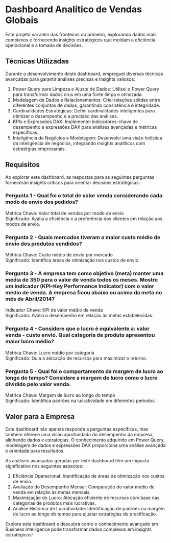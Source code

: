 # Dashboard Analítico de Vendas Globais

Este projeto vai além das fronteiras do primeiro, explorando dados mais complexos e fornecendo insights estratégicos que moldam a eficiência operacional e a tomada de decisões.

## Técnicas Utilizadas

Durante o desenvolvimento deste dashboard, empreguei diversas técnicas avançadas para garantir análises precisas e insights valiosos:

1. Power Query para Limpeza e Ajuste de Dados: Utilizei o Power Query para transformar dados crus em uma fonte limpa e otimizada.
2. Modelagem de Dados e Relacionamentos: Criei relações sólidas entre diferentes conjuntos de dados, garantindo consistência e integridade.
3. Cardinalidades Estratégicas: Defini cardinalidades inteligentes para otimizar o desempenho e a precisão das análises.
4. KPIs e Expressões DAX: Implementei indicadores-chave de desempenho e expressões DAX para análises avançadas e métricas específicas.
5. Inteligência de Negócios e Modelagem: Desenvolvi uma visão holística da inteligência de negócios, integrando insights analíticos com estratégias empresariais.

## Requisitos

Ao explorar este dashboard, as respostas para as seguintes perguntas fornecerão insights críticos para orientar decisões estratégicas:

### Pergunta 1 - Qual foi o total de valor venda considerando cada modo de envio dos pedidos?

Métrica Chave: Valor total de vendas por modo de envio    
Significado: Avalia a eficiência e a preferência dos clientes em relação aos modos de envio.    

### Pergunta 2 - Quais mercados tiveram o maior custo médio de envio dos produtos vendidos?

Métrica Chave: Custo médio de envio por mercado    
Significado: Identifica áreas de otimização nos custos de envio.    

### Pergunta 3 - A empresa tem como objetivo (meta) manter uma média de 350 para o valor de venda todos os meses. Mostre um indicador (KPI–Key Performance Indicator) com o valor médio de venda. A empresa ficou abaixo ou acima da meta no mês de Abril/2014?

Indicador Chave: KPI de valor médio de venda    
Significado: Avalia o desempenho em relação às metas estabelecidas.    

### Pergunta 4 - Considere que o lucro é equivalente a: valor venda - custo envio. Qual categoria de produto apresentou maior lucro médio?  

Métrica Chave: Lucro médio por categoria    
Significado: Guia a alocação de recursos para maximizar o retorno.

### Pergunta 5 - Qual foi o comportamento da margem de lucro ao longo do tempo? Considere a margem de lucro como o lucro dividido pelo valor venda.   

Métrica Chave: Margem de lucro ao longo do tempo    
Significado: Identifica padrões na lucratividade em diferentes períodos.

## Valor para a Empresa

Este dashboard não apenas responde a perguntas específicas, mas também oferece uma visão aprofundada do desempenho da empresa, alinhando dados e estratégias. O conhecimento adquirido em Power Query, modelagem de dados e expressões DAX proporciona uma análise avançada e orientada para resultados.

As análises avançadas geradas por este dashboard têm um impacto significativo nos seguintes aspectos:

1. Eficiência Operacional: Identificação de áreas de otimização nos custos de envio.
2. Avaliação do Desempenho Mensal: Comparação do valor médio de venda em relação às metas mensais.
3. Maximização do Lucro: Alocação eficiente de recursos com base nas categorias de produtos mais lucrativas.
4. Análise Histórica de Lucratividade: Identificação de padrões na margem de lucro ao longo do tempo para ajustar estratégias de precificação.

Explore este dashboard e descubra como o conhecimento avançado em Business Intelligence pode transformar dados complexos em insights estratégicos!